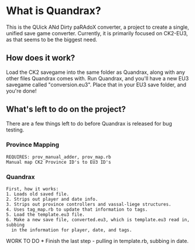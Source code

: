 # What is Quandrax?

   This is the QUick ANd Dirty paRAdoX converter, a project to create a single,
   unified save game converter. Currently, it is primarily focused on CK2-EU3,
   as that seems to be the biggest need.

## How does it work?

   Load the CK2 savegame into the same folder as Quandrax, along with any other
   files Quandrax comes with. Run Quandrax, and you'll have a new EU3 savegame
   called "conversion.eu3". Place that in your EU3 save folder, and you're done!

## What's left to do on the project?

   There are a few things left to do before Quandrax is released for bug testing.


### Province Mapping

    REQUIRES: prov_manual_adder, prov_map.rb
    Manual map CK2 Province ID's to EU3 ID's

### Quandrax
    First, how it works:
    1. Loads old saved file.
    2. Strips out player and date info.
    3. Strips out province controllers and vassal-liege structures.
    4. Uses tag_map.rb to update that information to tags.
    5. Load the template.eu3 file.
    6. Make a new save file, converted.eu3, which is template.eu3 read in, subbing
      in the information for player, date, and tags.

   WORK TO DO
    * Finish the last step - pulling in template.rb, subbing in date.

     
